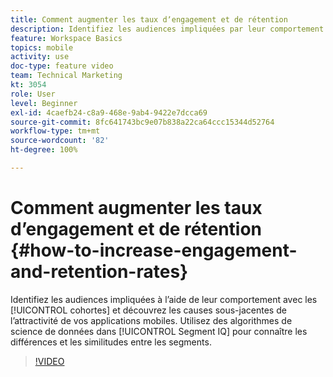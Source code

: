 ```yaml
---
title: Comment augmenter les taux dʼengagement et de rétention
description: Identifiez les audiences impliquées par leur comportement à lʼaide de cohortes et découvrez les causes sous-jacentes de lʼattractivité de vos applications mobiles. Utilisez des algorithmes de science de données dans Segment IQ pour connaître les différences et les similitudes entre les segments.
feature: Workspace Basics
topics: mobile
activity: use
doc-type: feature video
team: Technical Marketing
kt: 3054
role: User
level: Beginner
exl-id: 4caefb24-c8a9-468e-9ab4-9422e7dcca69
source-git-commit: 8fc641743bc9e07b838a22ca64ccc15344d52764
workflow-type: tm+mt
source-wordcount: '82'
ht-degree: 100%

---
```


# Comment augmenter les taux d’engagement et de rétention {#how-to-increase-engagement-and-retention-rates}

Identifiez les audiences impliquées à lʼaide de leur comportement avec les [!UICONTROL cohortes] et découvrez les causes sous-jacentes de lʼattractivité de vos applications mobiles. Utilisez des algorithmes de science de données dans [!UICONTROL Segment IQ] pour connaître les différences et les similitudes entre les segments.

>[!VIDEO](https://video.tv.adobe.com/v/27825/?quality=12&learn=on)
